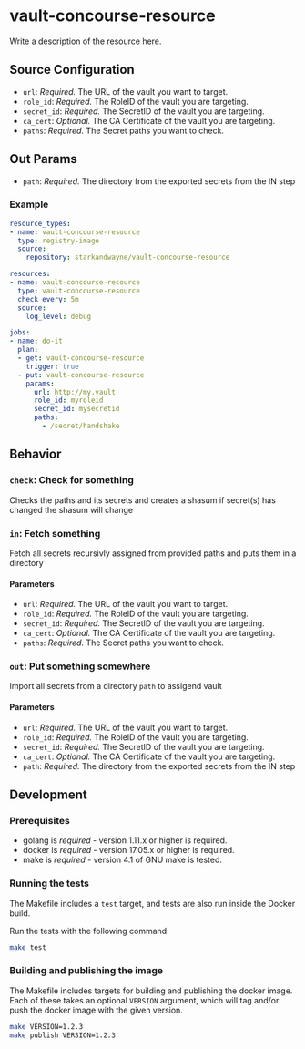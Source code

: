 # vault-concourse-resource

Write a description of the resource here.

## Source Configuration

* `url`: *Required.* The URL of the vault you want to target.
* `role_id`: *Required.* The RoleID of the vault you are targeting.
* `secret_id`: *Required.* The SecretID of the vault you are targeting.
* `ca_cert`: *Optional.* The CA Certificate of the vault you are targeting.
* `paths`: *Required.* The Secret paths you want to check.

## Out Params
*  `path`: *Required.* The directory from the exported secrets from the IN step


### Example

```yaml
resource_types:
- name: vault-concourse-resource
  type: registry-image
  source:
    repository: starkandwayne/vault-concourse-resource

resources:
- name: vault-concourse-resource
  type: vault-concourse-resource
  check_every: 5m
  source:
    log_level: debug

jobs:
- name: do-it
  plan:
  - get: vault-concourse-resource
    trigger: true
  - put: vault-concourse-resource
    params:
      url: http://my.vault
      role_id: myroleid
      secret_id: mysecretid
      paths:
        - /secret/handshake
```

## Behavior

### `check`: Check for something

Checks the paths and its secrets and creates a shasum
if secret(s) has changed the shasum will change

### `in`: Fetch something

Fetch all secrets recursivly assigned from provided paths
and puts them in a directory

#### Parameters

* `url`: *Required.* The URL of the vault you want to target.
* `role_id`: *Required.* The RoleID of the vault you are targeting.
* `secret_id`: *Required.* The SecretID of the vault you are targeting.
* `ca_cert`: *Optional.* The CA Certificate of the vault you are targeting.
* `paths`: *Required.* The Secret paths you want to check.

### `out`: Put something somewhere

Import all secrets from a directory `path` to assigend vault

#### Parameters

* `url`: *Required.* The URL of the vault you want to target.
* `role_id`: *Required.* The RoleID of the vault you are targeting.
* `secret_id`: *Required.* The SecretID of the vault you are targeting.
* `ca_cert`: *Optional.* The CA Certificate of the vault you are targeting.
* `path`: *Required.* The directory from the exported secrets from the IN step

## Development

### Prerequisites

* golang is *required* - version 1.11.x or higher is required.
* docker is *required* - version 17.05.x or higher is required.
* make is *required* - version 4.1 of GNU make is tested.

### Running the tests

The Makefile includes a `test` target, and tests are also run inside the Docker build.

Run the tests with the following command:

```sh
make test
```

### Building and publishing the image

The Makefile includes targets for building and publishing the docker image. Each of these
takes an optional `VERSION` argument, which will tag and/or push the docker image with
the given version.

```sh
make VERSION=1.2.3
make publish VERSION=1.2.3
```
